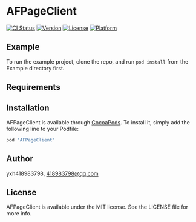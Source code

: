 # AFPageClient

[![CI Status](https://img.shields.io/travis/yxh418983798/AFPageClient.svg?style=flat)](https://travis-ci.org/yxh418983798/AFPageClient)
[![Version](https://img.shields.io/cocoapods/v/AFPageClient.svg?style=flat)](https://cocoapods.org/pods/AFPageClient)
[![License](https://img.shields.io/cocoapods/l/AFPageClient.svg?style=flat)](https://cocoapods.org/pods/AFPageClient)
[![Platform](https://img.shields.io/cocoapods/p/AFPageClient.svg?style=flat)](https://cocoapods.org/pods/AFPageClient)

## Example

To run the example project, clone the repo, and run `pod install` from the Example directory first.

## Requirements

## Installation

AFPageClient is available through [CocoaPods](https://cocoapods.org). To install
it, simply add the following line to your Podfile:

```ruby
pod 'AFPageClient'
```

## Author

yxh418983798, 418983798@qq.com

## License

AFPageClient is available under the MIT license. See the LICENSE file for more info.
